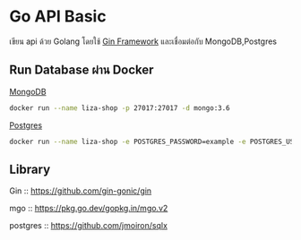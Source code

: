 # Go API Basic
เขียน api ด้วย Golang โดยใช้ [Gin Framework](https://github.com/gin-gonic/gin)
 และเชื่อมต่อกับ MongoDB,Postgres

 ## Run Database ผ่าน Docker
[MongoDB](https://hub.docker.com/_/mongo)
```sh
docker run --name liza-shop -p 27017:27017 -d mongo:3.6
```
[Postgres](https://hub.docker.com/_/postgres)
```sh
docker run --name liza-shop -e POSTGRES_PASSWORD=example -e POSTGRES_USER=admin -p 5432:5432 -d postgres:11
```

## Library
Gin :: https://github.com/gin-gonic/gin

mgo :: https://pkg.go.dev/gopkg.in/mgo.v2

postgres :: https://github.com/jmoiron/sqlx